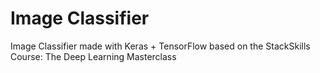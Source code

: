 # Image Classifier
Image Classifier made with Keras + TensorFlow based on the StackSkills Course: The Deep Learning Masterclass
